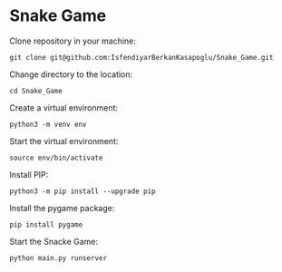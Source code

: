 # Snake Game

Clone repository in your machine:
```
git clone git@github.com:IsfendiyarBerkanKasapoglu/Snake_Game.git
```

Change directory to the location:
```
cd Snake_Game
```

Create a virtual environment:
``` 
python3 -m venv env
```

Start the virtual environment:
```
source env/bin/activate
```
Install PIP:
```
python3 -m pip install --upgrade pip
```

Install the pygame package:
```
pip install pygame
```

Start the Snacke Game:
```
python main.py runserver
```

